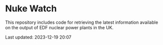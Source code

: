 # Nuke Watch

This repository includes code for retrieving the latest information available on the output of EDF nuclear power plants in the UK.

Last updated: 2023-12-19 20:07